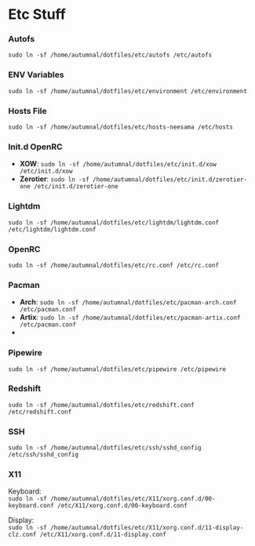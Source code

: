 # Etc Stuff

### Autofs
`sudo ln -sf /home/autumnal/dotfiles/etc/autofs /etc/autofs`

### ENV Variables
`sudo ln -sf /home/autumnal/dotfiles/etc/environment /etc/environment`

### Hosts File
`sudo ln -sf /home/autumnal/dotfiles/etc/hosts-neesama /etc/hosts`

### Init.d OpenRC
- **XOW**: `sudo ln -sf /home/autumnal/dotfiles/etc/init.d/xow /etc/init.d/xow`
- **Zerotier**: `sudo ln -sf /home/autumnal/dotfiles/etc/init.d/zerotier-one /etc/init.d/zerotier-one`

### Lightdm
`sudo ln -sf /home/autumnal/dotfiles/etc/lightdm/lightdm.conf /etc/lightdm/lightdm.conf`

### OpenRC
`sudo ln -sf /home/autumnal/dotfiles/etc/rc.conf /etc/rc.conf`

### Pacman
- **Arch**: `sudo ln -sf /home/autumnal/dotfiles/etc/pacman-arch.conf /etc/pacman.conf`
- **Artix**: `sudo ln -sf /home/autumnal/dotfiles/etc/pacman-artix.conf /etc/pacman.conf`
- 
### Pipewire
`sudo ln -sf /home/autumnal/dotfiles/etc/pipewire /etc/pipewire`

### Redshift
`sudo ln -sf /home/autumnal/dotfiles/etc/redshift.conf /etc/redshift.conf`

### SSH
`sudo ln -sf /home/autumnal/dotfiles/etc/ssh/sshd_config /etc/ssh/sshd_config`

### X11
Keyboard:  
`sudo ln -sf /home/autumnal/dotfiles/etc/X11/xorg.conf.d/00-keyboard.conf /etc/X11/xorg.conf.d/00-keyboard.conf`

Display:  
`sudo ln -sf /home/autumnal/dotfiles/etc/X11/xorg.conf.d/11-display-clz.conf /etc/X11/xorg.conf.d/11-display.conf`
